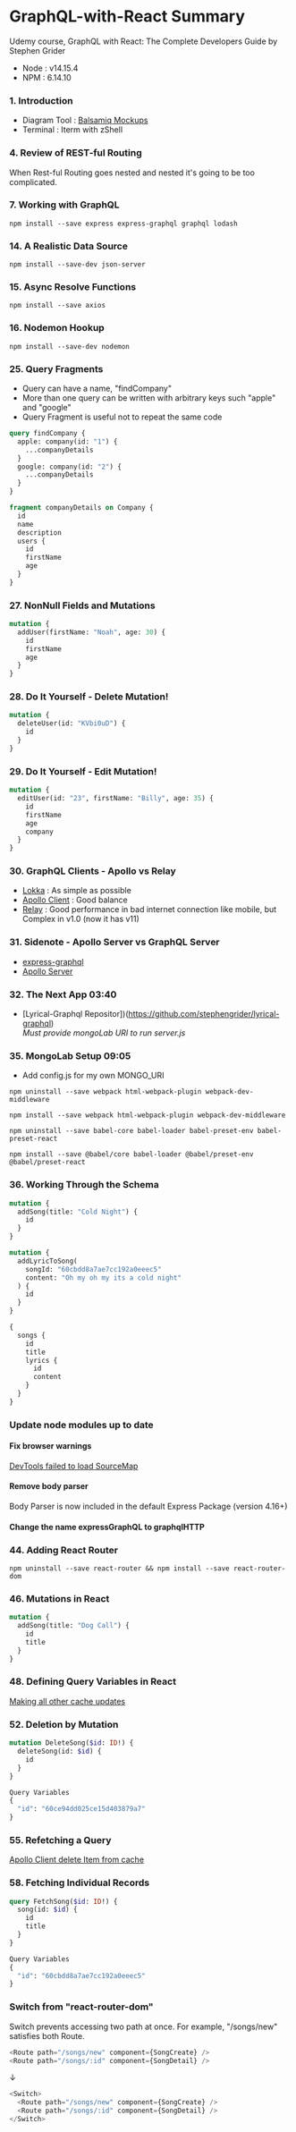 # GraphQL-with-React Summary

Udemy course, GraphQL with React: The Complete Developers Guide by Stephen Grider

- Node : v14.15.4
- NPM : 6.14.10

### 1. Introduction

- Diagram Tool : [Balsamiq Mockups](https://balsamiq.com/)
- Terminal : Iterm with zShell

### 4. Review of REST-ful Routing

When Rest-ful Routing goes nested and nested it's going to be too complicated.

### 7. Working with GraphQL

```
npm install --save express express-graphql graphql lodash
```

### 14. A Realistic Data Source

```
npm install --save-dev json-server
```

### 15. Async Resolve Functions

```
npm install --save axios
```

### 16. Nodemon Hookup

```
npm install --save-dev nodemon
```

### 25. Query Fragments

- Query can have a name, "findCompany"
- More than one query can be written with arbitrary keys such "apple" and "google"
- Query Fragment is useful not to repeat the same code

```graphql
query findCompany {
  apple: company(id: "1") {
    ...companyDetails
  }
  google: company(id: "2") {
    ...companyDetails
  }
}

fragment companyDetails on Company {
  id
  name
  description
  users {
    id
    firstName
    age
  }
}
```

### 27. NonNull Fields and Mutations

```graphql
mutation {
  addUser(firstName: "Noah", age: 30) {
    id
    firstName
    age
  }
}
```

### 28. Do It Yourself - Delete Mutation!

```graphql
mutation {
  deleteUser(id: "KVbi0uD") {
    id
  }
}
```

### 29. Do It Yourself - Edit Mutation!

```graphql
mutation {
  editUser(id: "23", firstName: "Billy", age: 35) {
    id
    firstName
    age
    company
  }
}
```

### 30. GraphQL Clients - Apollo vs Relay

- [Lokka](https://github.com/kadirahq/lokka) : As simple as possible
- [Apollo Client](https://www.apollographql.com/docs/react/) : Good balance
- [Relay](https://relay.dev/docs/) : Good performance in bad internet connection like mobile, but Complex in v1.0 (now it has v11)

### 31. Sidenote - Apollo Server vs GraphQL Server

- [express-graphql](https://github.com/graphql/express-graphql)
- [Apollo Server](https://www.apollographql.com/docs/apollo-server/)

### 32. The Next App 03:40

- [Lyrical-Graphql Repositor])(https://github.com/stephengrider/lyrical-graphql) \
  _Must provide mongoLab URI to run server.js_

### 35. MongoLab Setup 09:05

- Add config.js for my own MONGO_URI

```
npm uninstall --save webpack html-webpack-plugin webpack-dev-middleware
```

```
npm install --save webpack html-webpack-plugin webpack-dev-middleware
```

```
npm uninstall --save babel-core babel-loader babel-preset-env babel-preset-react
```

```
npm install --save @babel/core babel-loader @babel/preset-env @babel/preset-react
```

### 36. Working Through the Schema

```graphql
mutation {
  addSong(title: "Cold Night") {
    id
  }
}
```

```graphql
mutation {
  addLyricToSong(
    songId: "60cbdd8a7ae7cc192a0eeec5"
    content: "Oh my oh my its a cold night"
  ) {
    id
  }
}
```

```graphql
{
  songs {
    id
    title
    lyrics {
      id
      content
    }
  }
}
```

### Update node modules up to date

#### Fix browser warnings

[DevTools failed to load SourceMap](https://stackoverflow.com/questions/61767538/devtools-failed-to-load-sourcemap-for-webpack-node-modules-js-map-http-e)

#### Remove body parser

Body Parser is now included in the default Express Package (version 4.16+)

#### Change the name expressGraphQL to graphqlHTTP

### 44. Adding React Router

```
npm uninstall --save react-router && npm install --save react-router-dom
```

### 46. Mutations in React

```graphql
mutation {
  addSong(title: "Dog Call") {
    id
    title
  }
}
```

### 48. Defining Query Variables in React

[Making all other cache updates](https://www.apollographql.com/docs/react/data/mutations/)

### 52. Deletion by Mutation

```graphql
mutation DeleteSong($id: ID!) {
  deleteSong(id: $id) {
    id
  }
}

Query Variables
{
  "id": "60ce94dd025ce15d403879a7"
}
```

### 55. Refetching a Query

[Apollo Client delete Item from cache](https://stackoverflow.com/questions/63192774/apollo-client-delete-item-from-cache)

### 58. Fetching Individual Records

```graphql
query FetchSong($id: ID!) {
  song(id: $id) {
    id
    title
  }
}

Query Variables
{
  "id": "60cbdd8a7ae7cc192a0eeec5"
}
```

### Switch from "react-router-dom"

Switch prevents accessing two path at once.
For example, "/songs/new" satisfies both Route.

```javascript
<Route path="/songs/new" component={SongCreate} />
<Route path="/songs/:id" component={SongDetail} />
```

↓

```javascript
<Switch>
  <Route path="/songs/new" component={SongCreate} />
  <Route path="/songs/:id" component={SongDetail} />
</Switch>
```
